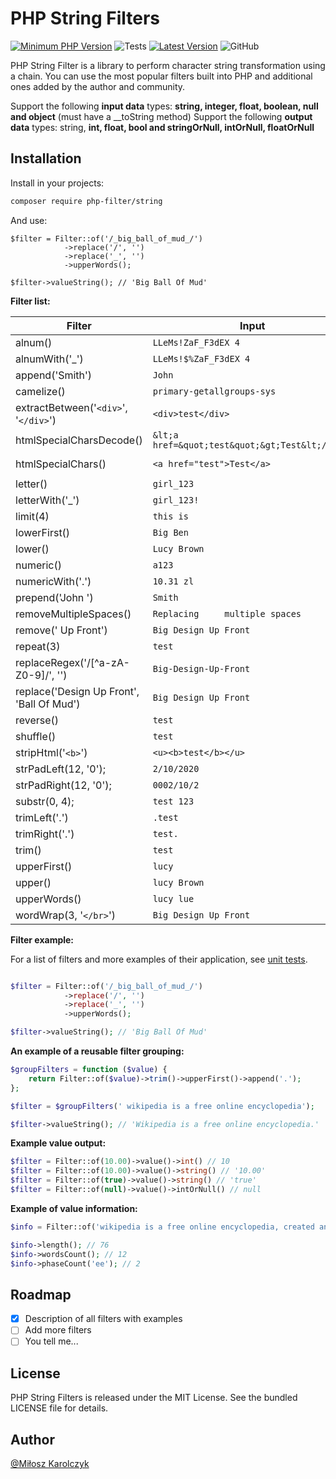 # PHP String Filters
[![Minimum PHP Version](https://img.shields.io/badge/php-%3E%3D%207.3-8892BF.svg)](https://php.net/)
![Tests](https://github.com/php-filter/string-filter/workflows/Testing/badge.svg?=1.x)
[![Latest Version](https://img.shields.io/github/tag/php-filter/string-filter.svg)](https://github.com/php-filter/string-filter/releases)
![GitHub](https://img.shields.io/github/license/php-filter/string-filter.svg)

PHP String Filter is a library to perform character string transformation using a chain. You can use the most popular filters built into PHP and additional ones added by the author and community.

Support the following **input data** types: **string, integer, float, boolean, null and object** (must have a __toString method)
Support the following **output data** types: string, **int, float, bool and stringOrNull, intOrNull, floatOrNull**

## Installation

Install in your projects:

```bash
composer require php-filter/string
```

And use:

```php+HTML
$filter = Filter::of('/_big_ball_of_mud_/')
            ->replace('/', '')
            ->replace('_', '')
            ->upperWords();

$filter->valueString(); // 'Big Ball Of Mud'
```

**Filter list:**

| Filter                                    | Input                                           | Output                                          |
| ----------------------------------------- | ----------------------------------------------- | ----------------------------------------------- |
| alnum()                                   | `LLeMs!ZaF_F3dEX 4`                             | `LLeMsZaFF3dEX4`                                |
| alnumWith('_')                            | `LLeMs!$%ZaF_F3dEX 4`                           | `LLeMsZaF_F3dEX4`                               |
| append('Smith')                           | `John`                                          | `JohnSmith`                                     |
| camelize()                                | `primary-getallgroups-sys`                      | `primaryGetallgroupsSys`                        |
| extractBetween('`<div>`',  '`</div>`')    | `<div>test</div>`                               | `test`                                          |
| htmlSpecialCharsDecode()                  | `&lt;a href=&quot;test&quot;&gt;Test&lt;/a&gt;` | `<a href="test">Test</a>`                       |
| htmlSpecialChars()                        | `<a href="test">Test</a>`                       | `&lt;a href=&quot;test&quot;&gt;Test&lt;/a&gt;` |
| letter()                                  | `girl_123`                                      | `girl`                                          |
| letterWith('_')                           | `girl_123!`                                     | `girl_`                                         |
| limit(4)                                  | `this is`                                       | `this`                                          |
| lowerFirst()                              | `Big Ben`                                       | `big Ben`                                       |
| lower()                                   | `Lucy Brown`                                    | `lucy brown`                                    |
| numeric()                                 | `a123`                                          | `123`                                           |
| numericWith('.')                          | `10.31 zl`                                      | `10.31`                                         |
| prepend('John ')                          | `Smith`                                         | `JohnSmith`                                     |
| removeMultipleSpaces()                    | `Replacing     multiple spaces`                 | `Replacing multiple spaces`                     |
| remove(' Up Front')                       | `Big Design Up Front`                           | `Big Design`                                    |
| repeat(3)                                 | `test`                                          | `testtesttest`                                  |
| replaceRegex('/[^a-zA-Z0-9]/', '')        | `Big-Design-Up-Front`                           | `BigDesignUpFront`                              |
| replace('Design Up Front', 'Ball Of Mud') | `Big Design Up Front`                           | `Big Ball Of Mud`                               |
| reverse()                                 | `test`                                          | `tset`                                          |
| shuffle()                                 | `test`                                          | `tset`                                          |
| stripHtml('`<b>`')                        | `<u><b>test</b></u>`                            | `dsadsa`                                        |
| strPadLeft(12, '0');                      | `2/10/2020`                                     | `0002/10/2020`                                  |
| strPadRight(12, '0');                     | `0002/10/2`                                     | `0002/10/2000`                                  |
| substr(0, 4);                             | `test 123`                                      | `test`                                          |
| trimLeft('.')                             | ` .test `                                       | `test `                                         |
| trimRight('.')                            | ` test. `                                       | ` test`                                         |
| trim()                                    | ` test `                                        | `test`                                          |
| upperFirst()                              | `lucy`                                          | `Lucy`                                          |
| upper()                                   | `lucy Brown`                                    | `LUCY BROWN`                                    |
| upperWords()                              | `lucy lue`                                      | `Lucy Lue`                                      |
| wordWrap(3, '`</br>`')                    | `Big Design Up Front`                           | `Big</br>Design</br>Up</br>Front`               |

**Filter example:**

For a list of filters and more examples of their application, see [unit tests](https://github.com/php-filter/string-filter/tree/main/tests/Filters).

```php

$filter = Filter::of('/_big_ball_of_mud_/')
            ->replace('/', '')
            ->replace('_', '')
            ->upperWords();

$filter->valueString(); // 'Big Ball Of Mud'
```

**An example of a reusable filter grouping:**

```php
$groupFilters = function ($value) {
	return Filter::of($value)->trim()->upperFirst()->append('.');
};

$filter = $groupFilters(' wikipedia is a free online encyclopedia');

$filter->valueString(); // 'Wikipedia is a free online encyclopedia.'

```

**Example value output:**

```php
$filter = Filter::of(10.00)->value()->int() // 10
$filter = Filter::of(10.00)->value()->string() // '10.00'
$filter = Filter::of(true)->value()->string() // 'true'
$filter = Filter::of(null)->value()->intOrNull() // null
```

**Example of value information:**

```php
$info = Filter::of('wikipedia is a free online encyclopedia, created and edited by by volunteers')->info();

$info->length(); // 76
$info->wordsCount(); // 12
$info->phaseCount('ee'); // 2
```

## Roadmap

- [x] Description of all filters with examples
- [ ] Add more filters
- [ ] You tell me...

## License

PHP String Filters is released under the MIT License. See the bundled LICENSE file for details.

## Author

[@Miłosz Karolczyk](https://www.linkedin.com/in/milosz-karolczyk/)
